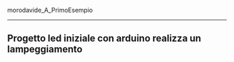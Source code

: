 morodavide_A_PrimoEsempio


--------------------------
Progetto led iniziale con arduino
realizza un lampeggiamento
---------------------------